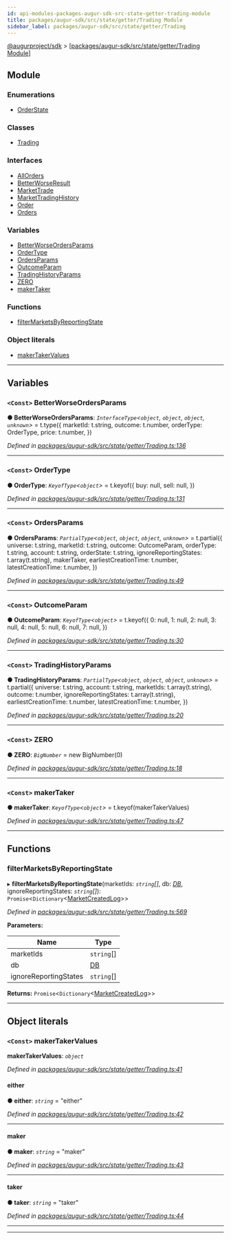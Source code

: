 ```yaml
---
id: api-modules-packages-augur-sdk-src-state-getter-trading-module
title: packages/augur-sdk/src/state/getter/Trading Module
sidebar_label: packages/augur-sdk/src/state/getter/Trading
---
```


[@augurproject/sdk](api-readme.md) > [[packages/augur-sdk/src/state/getter/Trading Module]](api-modules-packages-augur-sdk-src-state-getter-trading-module.md)

## Module

### Enumerations

* [OrderState](api-enums-packages-augur-sdk-src-state-getter-trading-orderstate.md)

### Classes

* [Trading](api-classes-packages-augur-sdk-src-state-getter-trading-trading.md)

### Interfaces

* [AllOrders](api-interfaces-packages-augur-sdk-src-state-getter-trading-allorders.md)
* [BetterWorseResult](api-interfaces-packages-augur-sdk-src-state-getter-trading-betterworseresult.md)
* [MarketTrade](api-interfaces-packages-augur-sdk-src-state-getter-trading-markettrade.md)
* [MarketTradingHistory](api-interfaces-packages-augur-sdk-src-state-getter-trading-markettradinghistory.md)
* [Order](api-interfaces-packages-augur-sdk-src-state-getter-trading-order.md)
* [Orders](api-interfaces-packages-augur-sdk-src-state-getter-trading-orders.md)

### Variables

* [BetterWorseOrdersParams](api-modules-packages-augur-sdk-src-state-getter-trading-module.md#betterworseordersparams)
* [OrderType](api-modules-packages-augur-sdk-src-state-getter-trading-module.md#ordertype)
* [OrdersParams](api-modules-packages-augur-sdk-src-state-getter-trading-module.md#ordersparams)
* [OutcomeParam](api-modules-packages-augur-sdk-src-state-getter-trading-module.md#outcomeparam)
* [TradingHistoryParams](api-modules-packages-augur-sdk-src-state-getter-trading-module.md#tradinghistoryparams)
* [ZERO](api-modules-packages-augur-sdk-src-state-getter-trading-module.md#zero)
* [makerTaker](api-modules-packages-augur-sdk-src-state-getter-trading-module.md#makertaker)

### Functions

* [filterMarketsByReportingState](api-modules-packages-augur-sdk-src-state-getter-trading-module.md#filtermarketsbyreportingstate)

### Object literals

* [makerTakerValues](api-modules-packages-augur-sdk-src-state-getter-trading-module.md#makertakervalues)

---

## Variables

<a id="betterworseordersparams"></a>

### `<Const>` BetterWorseOrdersParams

**● BetterWorseOrdersParams**: *`InterfaceType`<`object`, `object`, `object`, `unknown`>* =  t.type({
  marketId: t.string,
  outcome: t.number,
  orderType: OrderType,
  price: t.number,
})

*Defined in [packages/augur-sdk/src/state/getter/Trading.ts:136](https://github.com/AugurProject/augur/blob/b4365d6894/packages/augur-sdk/src/state/getter/Trading.ts#L136)*

___
<a id="ordertype"></a>

### `<Const>` OrderType

**● OrderType**: *`KeyofType`<`object`>* =  t.keyof({
  buy: null,
  sell: null,
})

*Defined in [packages/augur-sdk/src/state/getter/Trading.ts:131](https://github.com/AugurProject/augur/blob/b4365d6894/packages/augur-sdk/src/state/getter/Trading.ts#L131)*

___
<a id="ordersparams"></a>

### `<Const>` OrdersParams

**● OrdersParams**: *`PartialType`<`object`, `object`, `object`, `unknown`>* =  t.partial({
  universe: t.string,
  marketId: t.string,
  outcome: OutcomeParam,
  orderType: t.string,
  account: t.string,
  orderState: t.string,
  ignoreReportingStates: t.array(t.string),
  makerTaker,
  earliestCreationTime: t.number,
  latestCreationTime: t.number,
})

*Defined in [packages/augur-sdk/src/state/getter/Trading.ts:49](https://github.com/AugurProject/augur/blob/b4365d6894/packages/augur-sdk/src/state/getter/Trading.ts#L49)*

___
<a id="outcomeparam"></a>

### `<Const>` OutcomeParam

**● OutcomeParam**: *`KeyofType`<`object`>* =  t.keyof({
  0: null,
  1: null,
  2: null,
  3: null,
  4: null,
  5: null,
  6: null,
  7: null,
})

*Defined in [packages/augur-sdk/src/state/getter/Trading.ts:30](https://github.com/AugurProject/augur/blob/b4365d6894/packages/augur-sdk/src/state/getter/Trading.ts#L30)*

___
<a id="tradinghistoryparams"></a>

### `<Const>` TradingHistoryParams

**● TradingHistoryParams**: *`PartialType`<`object`, `object`, `object`, `unknown`>* =  t.partial({
  universe: t.string,
  account: t.string,
  marketIds: t.array(t.string),
  outcome: t.number,
  ignoreReportingStates: t.array(t.string),
  earliestCreationTime: t.number,
  latestCreationTime: t.number,
})

*Defined in [packages/augur-sdk/src/state/getter/Trading.ts:20](https://github.com/AugurProject/augur/blob/b4365d6894/packages/augur-sdk/src/state/getter/Trading.ts#L20)*

___
<a id="zero"></a>

### `<Const>` ZERO

**● ZERO**: *`BigNumber`* =  new BigNumber(0)

*Defined in [packages/augur-sdk/src/state/getter/Trading.ts:18](https://github.com/AugurProject/augur/blob/b4365d6894/packages/augur-sdk/src/state/getter/Trading.ts#L18)*

___
<a id="makertaker"></a>

### `<Const>` makerTaker

**● makerTaker**: *`KeyofType`<`object`>* =  t.keyof(makerTakerValues)

*Defined in [packages/augur-sdk/src/state/getter/Trading.ts:47](https://github.com/AugurProject/augur/blob/b4365d6894/packages/augur-sdk/src/state/getter/Trading.ts#L47)*

___

## Functions

<a id="filtermarketsbyreportingstate"></a>

###  filterMarketsByReportingState

▸ **filterMarketsByReportingState**(marketIds: *`string`[]*, db: *[DB](api-classes-packages-augur-sdk-src-state-db-db-db.md)*, ignoreReportingStates: *`string`[]*): `Promise`<`Dictionary`<[MarketCreatedLog](api-interfaces-packages-augur-sdk-src-state-logs-types-marketcreatedlog.md)>>

*Defined in [packages/augur-sdk/src/state/getter/Trading.ts:569](https://github.com/AugurProject/augur/blob/b4365d6894/packages/augur-sdk/src/state/getter/Trading.ts#L569)*

**Parameters:**

| Name | Type |
| ------ | ------ |
| marketIds | `string`[] |
| db | [DB](api-classes-packages-augur-sdk-src-state-db-db-db.md) |
| ignoreReportingStates | `string`[] |

**Returns:** `Promise`<`Dictionary`<[MarketCreatedLog](api-interfaces-packages-augur-sdk-src-state-logs-types-marketcreatedlog.md)>>

___

## Object literals

<a id="makertakervalues"></a>

### `<Const>` makerTakerValues

**makerTakerValues**: *`object`*

*Defined in [packages/augur-sdk/src/state/getter/Trading.ts:41](https://github.com/AugurProject/augur/blob/b4365d6894/packages/augur-sdk/src/state/getter/Trading.ts#L41)*

<a id="makertakervalues.either"></a>

####  either

**● either**: *`string`* = "either"

*Defined in [packages/augur-sdk/src/state/getter/Trading.ts:42](https://github.com/AugurProject/augur/blob/b4365d6894/packages/augur-sdk/src/state/getter/Trading.ts#L42)*

___
<a id="makertakervalues.maker"></a>

####  maker

**● maker**: *`string`* = "maker"

*Defined in [packages/augur-sdk/src/state/getter/Trading.ts:43](https://github.com/AugurProject/augur/blob/b4365d6894/packages/augur-sdk/src/state/getter/Trading.ts#L43)*

___
<a id="makertakervalues.taker"></a>

####  taker

**● taker**: *`string`* = "taker"

*Defined in [packages/augur-sdk/src/state/getter/Trading.ts:44](https://github.com/AugurProject/augur/blob/b4365d6894/packages/augur-sdk/src/state/getter/Trading.ts#L44)*

___

___

